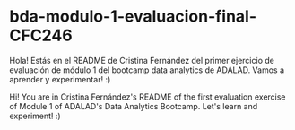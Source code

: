 # bda-modulo-1-evaluacion-final-CFC246

Hola!
Estás en el README de Cristina Fernández del primer ejercicio de evaluación de módulo 1 del bootcamp data analytics de ADALAD.
Vamos a aprender y experimentar! :)

Hi!
You are in Cristina Fernández's README of the first evaluation exercise of Module 1 of ADALAD's Data Analytics Bootcamp.
Let's learn and experiment! :)
